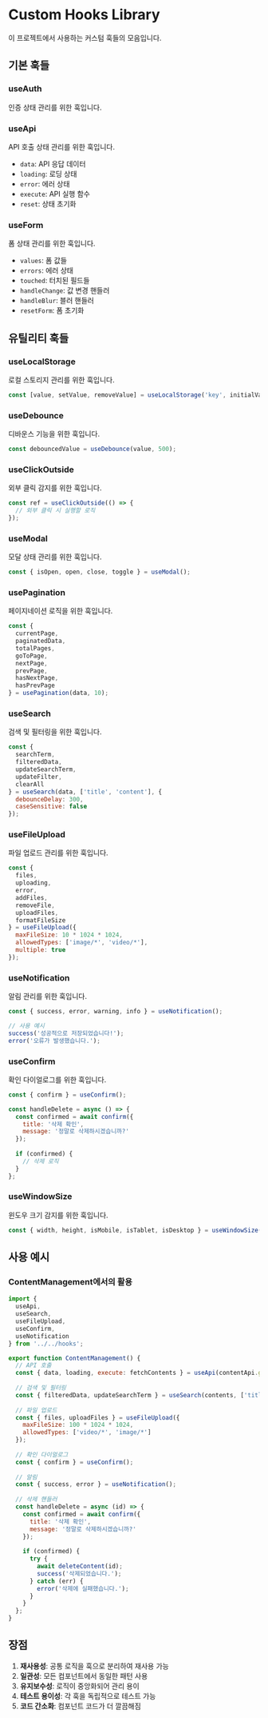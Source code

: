 # Custom Hooks Library

이 프로젝트에서 사용하는 커스텀 훅들의 모음입니다.

## 기본 훅들

### useAuth
인증 상태 관리를 위한 훅입니다.

### useApi
API 호출 상태 관리를 위한 훅입니다.
- `data`: API 응답 데이터
- `loading`: 로딩 상태
- `error`: 에러 상태
- `execute`: API 실행 함수
- `reset`: 상태 초기화

### useForm
폼 상태 관리를 위한 훅입니다.
- `values`: 폼 값들
- `errors`: 에러 상태
- `touched`: 터치된 필드들
- `handleChange`: 값 변경 핸들러
- `handleBlur`: 블러 핸들러
- `resetForm`: 폼 초기화

## 유틸리티 훅들

### useLocalStorage
로컬 스토리지 관리를 위한 훅입니다.

```jsx
const [value, setValue, removeValue] = useLocalStorage('key', initialValue);
```

### useDebounce
디바운스 기능을 위한 훅입니다.

```jsx
const debouncedValue = useDebounce(value, 500);
```

### useClickOutside
외부 클릭 감지를 위한 훅입니다.

```jsx
const ref = useClickOutside(() => {
  // 외부 클릭 시 실행할 로직
});
```

### useModal
모달 상태 관리를 위한 훅입니다.

```jsx
const { isOpen, open, close, toggle } = useModal();
```

### usePagination
페이지네이션 로직을 위한 훅입니다.

```jsx
const {
  currentPage,
  paginatedData,
  totalPages,
  goToPage,
  nextPage,
  prevPage,
  hasNextPage,
  hasPrevPage
} = usePagination(data, 10);
```

### useSearch
검색 및 필터링을 위한 훅입니다.

```jsx
const {
  searchTerm,
  filteredData,
  updateSearchTerm,
  updateFilter,
  clearAll
} = useSearch(data, ['title', 'content'], {
  debounceDelay: 300,
  caseSensitive: false
});
```

### useFileUpload
파일 업로드 관리를 위한 훅입니다.

```jsx
const {
  files,
  uploading,
  error,
  addFiles,
  removeFile,
  uploadFiles,
  formatFileSize
} = useFileUpload({
  maxFileSize: 10 * 1024 * 1024,
  allowedTypes: ['image/*', 'video/*'],
  multiple: true
});
```

### useNotification
알림 관리를 위한 훅입니다.

```jsx
const { success, error, warning, info } = useNotification();

// 사용 예시
success('성공적으로 저장되었습니다!');
error('오류가 발생했습니다.');
```

### useConfirm
확인 다이얼로그를 위한 훅입니다.

```jsx
const { confirm } = useConfirm();

const handleDelete = async () => {
  const confirmed = await confirm({
    title: '삭제 확인',
    message: '정말로 삭제하시겠습니까?'
  });
  
  if (confirmed) {
    // 삭제 로직
  }
};
```

### useWindowSize
윈도우 크기 감지를 위한 훅입니다.

```jsx
const { width, height, isMobile, isTablet, isDesktop } = useWindowSize();
```

## 사용 예시

### ContentManagement에서의 활용

```jsx
import { 
  useApi, 
  useSearch, 
  useFileUpload, 
  useConfirm, 
  useNotification 
} from '../../hooks';

export function ContentManagement() {
  // API 호출
  const { data, loading, execute: fetchContents } = useApi(contentApi.getContents);
  
  // 검색 및 필터링
  const { filteredData, updateSearchTerm } = useSearch(contents, ['title']);
  
  // 파일 업로드
  const { files, uploadFiles } = useFileUpload({
    maxFileSize: 100 * 1024 * 1024,
    allowedTypes: ['video/*', 'image/*']
  });
  
  // 확인 다이얼로그
  const { confirm } = useConfirm();
  
  // 알림
  const { success, error } = useNotification();
  
  // 삭제 핸들러
  const handleDelete = async (id) => {
    const confirmed = await confirm({
      title: '삭제 확인',
      message: '정말로 삭제하시겠습니까?'
    });
    
    if (confirmed) {
      try {
        await deleteContent(id);
        success('삭제되었습니다.');
      } catch (err) {
        error('삭제에 실패했습니다.');
      }
    }
  };
}
```

## 장점

1. **재사용성**: 공통 로직을 훅으로 분리하여 재사용 가능
2. **일관성**: 모든 컴포넌트에서 동일한 패턴 사용
3. **유지보수성**: 로직이 중앙화되어 관리 용이
4. **테스트 용이성**: 각 훅을 독립적으로 테스트 가능
5. **코드 간소화**: 컴포넌트 코드가 더 깔끔해짐

